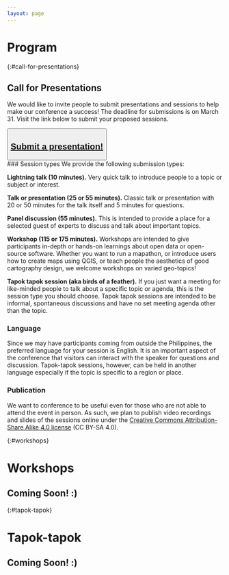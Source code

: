 ```yaml
---
layout: page
---
```

# Program

{:#call-for-presentations}
## Call for Presentations
We would like to invite people to submit presentations and sessions to help make our conference a success! The deadline for submissions is on March 31. Visit the link below to submit your proposed sessions.
<div class='text-center mb-4'><button class='btn' id='submit-pres-btn'><h2 class='add-shadow mt-2'><a href='https://docs.google.com/forms/d/e/1FAIpQLSfY1Xso3LnqwQHvCrIhqulUSjzdthegzJ03DAd9AlWRV1f7Zw/viewform'>Submit a presentation!</a></h2></button></div>
### Session types
We provide the following submission types:

**Lightning talk (10 minutes).** Very quick talk to introduce people to a topic or subject or interest.

**Talk or presentation (25 or 55 minutes).** Classic talk or presentation with 20 or 50 minutes for the talk itself and 5 minutes for questions.

**Panel discussion (55 minutes).** This is intended to provide a place for a selected guest of experts to discuss and talk about important topics.

**Workshop (115 or 175 minutes).** Workshops are intended to give participants in-depth or hands-on learnings about open data or open-source software. Whether you want to run a mapathon, or introduce users how to create maps using QGIS, or teach people the aesthetics of good cartography design, we welcome workshops on varied geo-topics!

**Tapok tapok session (aka birds of a feather).** If you just want a meeting for like-minded people to talk about a specific topic or agenda, this is the session type you should choose. Tapok tapok sessions are intended to be informal, spontaneous discussions and have no set meeting agenda other than the topic.

### Language
Since we may have participants coming from outside the Philippines, the preferred language for your session is English. It is an important aspect of the conference that visitors can interact with the speaker for questions and discussion. Tapok-tapok sessions, however, can be held in another language especially if the topic is specific to a region or place.

### Publication
We want to conference to be useful even for those who are not able to attend the event in person. As such, we plan to publish video recordings and slides of the sessions online under the [Creative Commons Attribution-Share Alike 4.0 license](https://creativecommons.org/licenses/by-sa/4.0/) (CC BY-SA 4.0).

<!-- {:#program}
# Program -->

{:#workshops}
# Workshops
## Coming Soon! :)


{:#tapok-tapok}
# Tapok-tapok
## Coming Soon! :)
